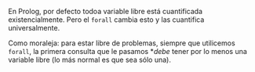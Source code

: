 En Prolog, por defecto todoa variable libre está cuantificada existencialmente. Pero el `forall` cambia esto y las cuantifica universalmente.

Como moraleja: para estar libre de problemas, siempre que utilicemos `forall`, la primera consulta que le pasamos **debe* tener por lo menos una variable libre (lo más normal es que sea sólo una). 